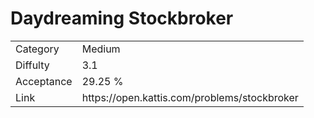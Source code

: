# Daydreaming Stockbroker

<table>
    <tr>
        <td>Category</td>
        <td>Medium</td>
    </tr>
    <tr>
        <td>Diffulty</td>
        <td>3.1</td>
    </tr>
    <tr>
        <td>Acceptance</td>
        <td>29.25 %</td>
    </tr>
    <tr>
        <td>Link</td>
        <td>https://open.kattis.com/problems/stockbroker</td>
    </tr>
</table>